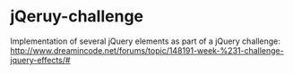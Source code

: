 # jQeruy-challenge
Implementation of several jQuery elements as part of a jQuery challenge: http://www.dreamincode.net/forums/topic/148191-week-%231-challenge-jquery-effects/#
